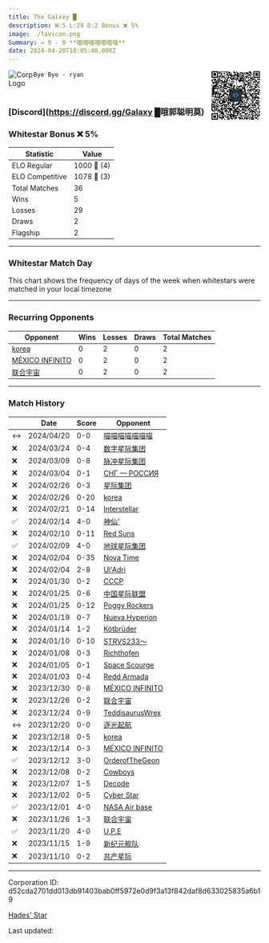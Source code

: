 ```yaml
---
title: ​The Galxey █
description: W:5 L:29 D:2 Bonus ❌ 5%
image: ./favicon.png
Summary: ↔️ 0 - 0 **喵喵喵喵喵喵喵**
date: 2024-04-20T18:05:40.000Z
---
```

<head>
<link rel="icon" type="image/x-icon" href="./favicon.ico">
</head>
<img align="left" width="50" height="50" src="./favicon.ico" alt="Corp Logo"><img align="right" width="100" height="100" src="./qr.png" alt="QR Code">

```
Bye Bye - ryan
```
<br>

### [Discord](https://discord.gg/Galaxy █哦郭聪明莫)
### Whitestar Bonus ❌ 5%

| Statistic | Value |
| --- | --- |
| ELO Regular | 1000 🔺  (4)|
| ELO Competitive | 1078 🔺  (3)|
| Total Matches | 36 |
| Wins | 5 |
| Losses | 29 |
| Draws | 2 |
| Flagship | 2 |

---

### Whitestar Match Day

This chart shows the frequency of days of the week when whitestars were matched in your local timezone

<!-- Load Chart.js from jsDelivr CDN -->
<script src="https://cdn.jsdelivr.net/npm/chart.js@4.0.1"></script>

<!-- Create a canvas element where the chart will be rendered -->
<canvas id="myChart" width="400" height="200"></canvas>

<!-- JavaScript code to render the bar chart -->
<script>
    document.addEventListener("DOMContentLoaded", function() {
        // Ensure scanTime is an array; if empty, handle accordingly
        let timestamps = [1713204340,1710852092,1709595380,1709156201,1708525646,1708485082,1708063782,1707521834,1707093462,1707087453,1706602529,1706599417,1706164570,1705718906,1705717703,1705253444,1704819975,1704468171,1704308001,1704018217,1703813353,1703495997,1703119385,1702962966,1702673364,1702444835,1702094091,1701961550,1701574150,1701504122,1701061944,1701034986,1700566715,1700065946,1699620481,1699182044];

        const fontColor = 'rgba(64, 128, 160, 1)';

        // Function to convert Unix timestamps to day of the week (0=Sunday, 6=Saturday)
        function getDayOfWeek(timestamp) {
            return new Date(timestamp * 1000).getDay();
        }

        // Initialize an array to count occurrences for each day of the week
        let dayCounts = [0, 0, 0, 0, 0, 0, 0];

        // Populate the dayCounts array based on the scanTime data
        timestamps.forEach(ts => {
            let dayOfWeek = getDayOfWeek(ts);
            dayCounts[dayOfWeek]++;
        });

        // Chart.js configuration for the bar chart
        const data = {
            labels: ['Sunday', 'Monday', 'Tuesday', 'Wednesday', 'Thursday', 'Friday', 'Saturday'],
            datasets: [{
                data: dayCounts,
                backgroundColor: [
                    'rgba(0, 191, 255, 0.2)',   // Deep Sky Blue (Sunday)
                    'rgba(135, 206, 250, 0.2)', // Light Sky Blue (Monday)
                    'rgba(173, 216, 230, 0.2)', // Light Blue (Tuesday)
                    'rgba(214, 236, 243, 0.2)', // Custom light blue (Wednesday)
                    'rgba(173, 216, 230, 0.2)', // Light Blue (Thursday)
                    'rgba(135, 206, 250, 0.2)', // Light Sky Blue (Friday)
                    'rgba(0, 191, 255, 0.2)'    // Deep Sky Blue (Saturday)
                ],
                borderColor: [
                    'rgba(0, 191, 255, 1)',
                    'rgba(135, 206, 250, 1)',
                    'rgba(173, 216, 230, 1)',
                    'rgba(214, 236, 243, 1)',
                    'rgba(173, 216, 230, 1)',
                    'rgba(135, 206, 250, 1)',
                    'rgba(0, 191, 255, 1)'
                ],
                borderWidth: 1,
                minBarLength: 5
            }]
        };

        const config = {
            type: 'bar',
            data: data,
            options: {
                scales: {
                    y: {
                        beginAtZero: true,
                        ticks: {
                            stepSize: 1,
                            color: fontColor
                        },
                        grid: {
                            color: 'rgba(255, 255, 255, 0.2)'
                        }
                    },
                    x: {
                        ticks: {
                            color: fontColor
                        },
                        grid: {
                            display: false 
                        }
                    }
                },
                plugins: {
                    legend: {
                        display: false
                    }
                }
            }
        };

        // Render the chart
        const ctx = document.getElementById('myChart').getContext('2d');
        const myChart = new Chart(ctx, config);
    });
</script>
    
---
### Recurring Opponents

| Opponent | Wins | Losses | Draws | Total Matches |
| --- | --- | --- | --- | --- |
| [korea](https://ws.tsl.rocks/corp/2071b0b6ab886c36f36fb357ab33234b4d364e79aae36f5d3387e8ada44962ac/) | 0 | 2 | 0 | 2 |
| [MÉXICO INFINITO](https://ws.tsl.rocks/corp/a9fbdd48477b87a054dbd804eef12ae08bc6e02798cd8990b08c4a9803d8f9d8/) | 0 | 2 | 0 | 2 |
| [联合宇宙](https://ws.tsl.rocks/corp/da614a2861abac24e31b7b978e75196750b88545f6ece0f367b66b43d696deab/) | 0 | 2 | 0 | 2 |

---
### Match History

|  | Date | Score | Opponent |
| --- | --- | --- | --- |
| ↔️ | 2024/04/20 | 0-0 | [喵喵喵喵喵喵喵](https://ws.tsl.rocks/corp/6f70ed81f6b0fd95da417ce3a268db3bbd0cd3b6e9e188a0e922db3d7f8ac968/) |
| ❌ | 2024/03/24 | 0-4 | [数字星际集团](https://ws.tsl.rocks/corp/ccbf6be33652cb1b91bc9047b966ffdd6b313cc569d1e0a9fb832e6e8dc1d361/) |
| ❌ | 2024/03/09 | 0-8 | [脉冲星际集团](https://ws.tsl.rocks/corp/a4c08cf63563563e9bfa1d35edb256e9bb8bcdca15103d646d2ff8ed9d17f480/) |
| ❌ | 2024/03/04 | 0-1 | [СНГ — РОССИЯ](https://ws.tsl.rocks/corp/075394144fa4e771dc8358886dc461b0ed87d948b46e5d817d29296adf2f11f2/) |
| ❌ | 2024/02/26 | 0-3 | [星际集团](https://ws.tsl.rocks/corp/5487e6c91bbb3348790aa90be274a471189edab52d1567d86412023e0e501871/) |
| ❌ | 2024/02/26 | 0-20 | [korea](https://ws.tsl.rocks/corp/2071b0b6ab886c36f36fb357ab33234b4d364e79aae36f5d3387e8ada44962ac/) |
| ❌ | 2024/02/21 | 0-14 | [Interstellar](https://ws.tsl.rocks/corp/8ee0ed32118ac719ca2a2b84e6a8c79637fc8642f194482a3ac240d2b133911f/) |
| ✅ | 2024/02/14 | 4-0 | [神仙'](https://ws.tsl.rocks/corp/2a865ec8658a1843c5442405aa7be1fd9e44cf058568802ca1de6610499fa973/) |
| ❌ | 2024/02/10 | 0-11 | [Red Suns](https://ws.tsl.rocks/corp/4723a7ddfdf84d63bb4a6e897d77183874e4abd0d5f04c8c6470cb3141dd8629/) |
| ✅ | 2024/02/09 | 4-0 | [地球星际集团](https://ws.tsl.rocks/corp/05094116a999d8e077c5e53dc2241a870c7dc2e68e016455c606ada0dcb40b62/) |
| ❌ | 2024/02/04 | 0-35 | [Nova Time](https://ws.tsl.rocks/corp/0f1c182652387799cfc3a59082f52a2b01201b13336d84760eab107fb1934ce0/) |
| ❌ | 2024/02/04 | 2-8 | [Ul'Adri](https://ws.tsl.rocks/corp/d44796a95a2cc6f93a92af4d701a9c6325eff22633f874f43945a1b1d77b5fe7/) |
| ❌ | 2024/01/30 | 0-2 | [CCCP](https://ws.tsl.rocks/corp/34cd422237fc59472ea900588e5416892c4cceeae033e28f8352b61524a92ac7/) |
| ❌ | 2024/01/25 | 0-6 | [中国星际联盟](https://ws.tsl.rocks/corp/6d595623b3ba17629ed70438d85d84622ba49e733e5d6d57765a9e0a477dfc81/) |
| ❌ | 2024/01/25 | 0-12 | [Poggy Rockers](https://ws.tsl.rocks/corp/47aeb151232251d9e53310e21f1290b1240c63878169968847bd1e89efc909a7/) |
| ❌ | 2024/01/19 | 0-7 | [Nueva Hyperion](https://ws.tsl.rocks/corp/f24b80c3fe753053bd3914fb8921f08ca134d9deba33bf17c73726fe3829ea75/) |
| ❌ | 2024/01/14 | 1-2 | [Kötbrüder](https://ws.tsl.rocks/corp/3bc45b26e12a26f4a564473f04ec6d044b2fe0dd52486e45348dfd8a10340fe7/) |
| ❌ | 2024/01/10 | 0-10 | [STRVS233～](https://ws.tsl.rocks/corp/727f6b88132c5850b1ef7ad02101bab3f97fc5dd191307dffca64181bf41e614/) |
| ❌ | 2024/01/08 | 0-3 | [Richthofen](https://ws.tsl.rocks/corp/e0208115ff38526d361b427f8dbd68002d9f4707960809ce5ec4ffc8d2389a18/) |
| ❌ | 2024/01/05 | 0-1 | [Space Scourge](https://ws.tsl.rocks/corp/04ad48264f0fcb63156d90f6ff6dfd55b1ab9321d56144f671a84c0253bccfc1/) |
| ❌ | 2024/01/03 | 0-4 | [Redd Armada](https://ws.tsl.rocks/corp/a4d427cc014d6a9fa6ea2b1411437bf933b471b6979d6f3f309e96fee2527b5c/) |
| ❌ | 2023/12/30 | 0-8 | [MÉXICO INFINITO](https://ws.tsl.rocks/corp/a9fbdd48477b87a054dbd804eef12ae08bc6e02798cd8990b08c4a9803d8f9d8/) |
| ❌ | 2023/12/26 | 0-2 | [联合宇宙](https://ws.tsl.rocks/corp/da614a2861abac24e31b7b978e75196750b88545f6ece0f367b66b43d696deab/) |
| ❌ | 2023/12/24 | 0-9 | [TeddisaurusWrex](https://ws.tsl.rocks/corp/88f37fd0ab1f14c7e06af4173800167f8d1f5db4022c1cd42637da431140ef7a/) |
| ↔️ | 2023/12/20 | 0-0 | [逐光起航](https://ws.tsl.rocks/corp/e6bb076aa209101b5fa1cbc40a614c241d71ab5eca143c733b81aed6302455e8/) |
| ❌ | 2023/12/18 | 0-5 | [korea](https://ws.tsl.rocks/corp/2071b0b6ab886c36f36fb357ab33234b4d364e79aae36f5d3387e8ada44962ac/) |
| ❌ | 2023/12/14 | 0-3 | [MÉXICO INFINITO](https://ws.tsl.rocks/corp/a9fbdd48477b87a054dbd804eef12ae08bc6e02798cd8990b08c4a9803d8f9d8/) |
| ✅ | 2023/12/12 | 3-0 | [OrderofTheGeon](https://ws.tsl.rocks/corp/85f6a14e4f7488eb8134ea422522636da92d121d81297b3018e1e69fac907762/) |
| ❌ | 2023/12/08 | 0-2 | [Cowboys](https://ws.tsl.rocks/corp/f461f65e85a43e0b855a525f6995505fc1cc5ae6f85be50470c9dacbb955fc21/) |
| ❌ | 2023/12/07 | 1-5 | [Decode](https://ws.tsl.rocks/corp/848408d1ee1a3c08302a936241ea5cbe170cb66dc343d3339ed3ae4baeb82e57/) |
| ❌ | 2023/12/02 | 0-5 | [Cyber Star](https://ws.tsl.rocks/corp/358bbbde0af23c5f41cdb4fde95bb713989c7812b5a0358f7c34ecceca19916c/) |
| ✅ | 2023/12/01 | 4-0 | [NASA Air base](https://ws.tsl.rocks/corp/6b63a6d22b94297e25c5815e1d096edd489543d2a443677f58d7e6aec1d00016/) |
| ❌ | 2023/11/26 | 1-3 | [联合宇宙](https://ws.tsl.rocks/corp/da614a2861abac24e31b7b978e75196750b88545f6ece0f367b66b43d696deab/) |
| ✅ | 2023/11/20 | 4-0 | [U\.P\.E](https://ws.tsl.rocks/corp/fc06e2f3477d57f180521828616b988b58c6e5f6359dcfdc34b2e1fea93d309d/) |
| ❌ | 2023/11/15 | 1-9 | [新纪元舰队](https://ws.tsl.rocks/corp/d36af8af2f097f561de219867c4bfcc83f266642293429cf3fda159792008277/) |
| ❌ | 2023/11/10 | 0-2 | [共产星际](https://ws.tsl.rocks/corp/5cb42bdae108ad850e61479922e7d8cb4d5b7be7b8ac2f64fc828d3b88046737/) |

---
Corporation ID: d52cda2701dd013db91403bab0ff5972e0d9f3a13f842daf8d633025835a6b19

[Hades' Star](https://www.hadesstar.com)
<script src="/assets/localtime.js"></script>
<div>
  Last updated: <span class="last-updated-date" data-unix-time="1713636340"></span>
</div>